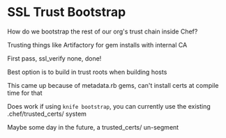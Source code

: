 # SSL Trust Bootstrap

How do we bootstrap the rest of our org's trust chain inside Chef?

Trusting things like Artifactory for gem installs with internal CA

First pass, ssl_verify none, done!

Best option is to build in trust roots when building hosts

This came up because of metadata.rb gems, can't install certs at compile time for that

Does work if using `knife bootstrap`, you can currently use the existing .chef/trusted_certs/ system

Maybe some day in the future, a trusted_certs/ un-segment



